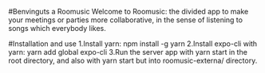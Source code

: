 #Benvinguts a Roomusic
Welcome to Roomusic: the divided app to make your meetings or parties more collaborative, in the sense of listening to songs which everybody likes.

#Installation and use
1.Install yarn: npm install -g yarn
2.Install expo-cli with yarn: yarn add global expo-cli
3.Run the server app with yarn start in the root directory, and also with yarn start but into roomusic-externa/ directory.
